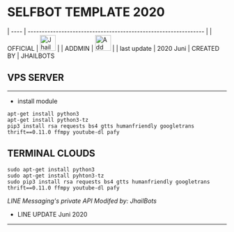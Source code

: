 # SELFBOT TEMPLATE 2020
| ---- | --------------------------------------------------------------- |
| OFFICIAL | <a href="https://line.me/R/ti/p/%781dscco"><img height="36" border="0" alt="JhailBots" src="https://scdn.line-apps.com/n/line_add_friends/btn/en.png"></a> |
| ADDMIN | <a href="https://line.me/R/ti/p/~tikus___churot"><img height="36" border="0" alt="Add Friend" src="https://scdn.line-apps.com/n/line_add_friends/btn/en.png"></a> |
| last update | 2020 Juni |
CREATED BY | JHAILBOTS
## VPS SERVER
-----------------------
- install module
```
apt-get install python3
apt-get install python3-tz
pip3 install rsa requests bs4 gtts humanfriendly googletrans thrift==0.11.0 ffmpy youtube-dl pafy 
```
## TERMINAL CLOUDS
```
sudo apt-get install python3
sudo apt-get install pyhton3-tz
sudo pip3 install rsa requests bs4 gtts humanfriendly googletrans thrift==0.11.0 ffmpy youtube-dl pafy 
```
*LINE Messaging's private API*
*Modifed by: JhailBots*

- LINE UPDATE
Juni 2020
_________________________

